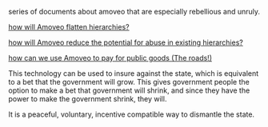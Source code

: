 series of documents about amoveo that are especially rebellious and unruly.

[how will Amoveo flatten hierarchies?](./flat_hierarchy.md)

[how will Amoveo reduce the potential for abuse in existing hierarchies?](./Harvey_Weinstein.md)

[how can we use Amoveo to pay for public goods (The roads!)](./raising_funds.md)


This technology can be used to insure against the state, which is equivalent to a bet that the government will grow.
This gives government people the option to make a bet that government will shrink, and since they have the power to make the government shrink, they will.

It is a peaceful, voluntary, incentive compatible way to dismantle the state.
